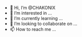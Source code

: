 - 👋 Hi, I’m @CHAKONIX
- 👀 I’m interested in ...
- 🌱 I’m currently learning ...
- 💞️ I’m looking to collaborate on ...
- 📫 How to reach me ...

<!---
CHAKONIX/CHAKONIX is a ✨ special ✨ repository because its `README.md` (this file) appears on your GitHub profile.
You can click the Preview link to take a look at your changes.
--->
